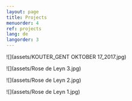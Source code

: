```yaml
---
layout: page
title: Projects
menuorder: 4
ref: projects
lang: de
langorder: 3
---
```


![](assets/KOUTER_GENT OKTOBER 17_2017.jpg)

![](assets/Rose de Leyn 3.jpg)

![](assets/Rose de Leyn 2.jpg)

![](assets/Rose de Leyn 1.jpg)
